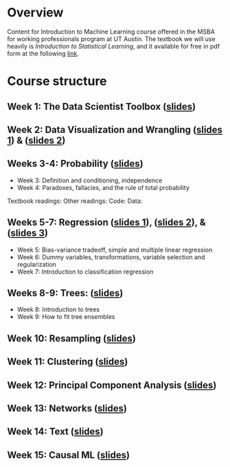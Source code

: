 # Overview
Content for Introduction to Machine Learning course offered in the MSBA for working professionals program at UT Austin.  The textbook we will use heavily is *Introduction to Statistical Learning*, and it available for free in pdf form at the following [link]().

# Course structure

## Week 1: The Data Scientist Toolbox ([slides](slides/01_datascience_toolbox.pdf))

## Week 2: Data Visualization and Wrangling ([slides 1](slides/datavis.pdf)) & ([slides 2](slides/wrangling.pdf))

## Weeks 3-4: Probability ([slides](slides/PRL-probability.pdf))

- Week 3: Definition and conditioning, independence
- Week 4: Paradoxes, fallacies, and the rule of total probability

Textbook readings: 
Other readings: 
Code:
Data: 

## Weeks 5-7: Regression ([slides 1](slides/Sec1_Intro.pdf)), ([slides 2](slides/Sec2_Regression.pdf)), & ([slides 3](slides/naive_bayes_text.pdf))

- Week 5: Bias-variance tradeoff, simple and multiple linear regression
- Week 6: Dummy variables, transformations, variable selection and regularization
- Week 7: Introduction to classification regression

## Weeks  8-9: Trees: ([slides](slides/Sec4_Trees.pdf))

- Week 8: Introduction to trees
- Week 9: How to fit tree ensembles

## Week 10: Resampling ([slides](slides/bootstrap_STA380.pdf))

## Week 11: Clustering ([slides](slides/05-clustering.pdf))

## Week 12: Principal Component Analysis ([slides](slides/06-PCA.pdf))

## Week 13: Networks ([slides](slides/Networks.pdf))

## Week 14: Text ([slides](slides/text_intro.pdf))

## Week 15: Causal ML ([slides](slides/causalML.pdf))
